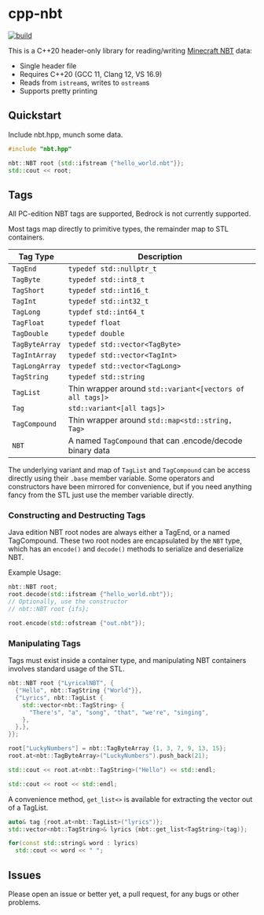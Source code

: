 # cpp-nbt

[![build](https://github.com/SpockBotMC/cpp-nbt/actions/workflows/main.yml/badge.svg)](https://github.com/SpockBotMC/cpp-nbt/actions/workflows/main.yml)

This is a C++20 header-only library for reading/writing
[Minecraft NBT](https://wiki.vg/NBT) data:
* Single header file
* Requires C++20 (GCC 11, Clang 12, VS 16.9)
* Reads from `istream`s, writes to `ostream`s
* Supports pretty printing

## Quickstart

Include nbt.hpp, munch some data.

```cpp
#include "nbt.hpp"

nbt::NBT root {std::ifstream {"hello_world.nbt"}};
std::cout << root;
```

## Tags

All PC-edition NBT tags are supported, Bedrock is not currently supported.

Most tags map directly to primitive types, the remainder map to STL containers.

| Tag Type | Description |
| --- | --- |
| `TagEnd` | `typedef std::nullptr_t` |
| `TagByte` | `typedef std::int8_t` |
| `TagShort` | `typedef std::int16_t` |
| `TagInt` | `typedef std::int32_t` |
| `TagLong` | `typdef std::int64_t` |
| `TagFloat` | `typedef float` |
| `TagDouble` | `typedef double` |
| `TagByteArray` | `typedef std::vector<TagByte>` |
| `TagIntArray` | `typedef std::vector<TagInt>` |
| `TagLongArray` | `typedef std::vector<TagLong>` |
| `TagString` | `typedef std::string` |
| `TagList` | Thin wrapper around `std::variant<[vectors of all tags]>` |
| `Tag` | `std::variant<[all tags]>` |
| `TagCompound` | Thin wrapper around `std::map<std::string, Tag>`|
| `NBT` | A named `TagCompound` that can .encode/decode binary data |

The underlying variant and map of `TagList` and `TagCompound` can be access
directly using their `.base` member variable. Some operators and constructors
have been mirrored for convenience, but if you need anything fancy from the STL
just use the member variable directly.


### Constructing and Destructing Tags

Java edition NBT root nodes are always either a TagEnd, or a named TagCompound.
These two root nodes are encapsulated by the `NBT` type, which has an
`encode()` and `decode()` methods to serialize and deserialize NBT.

Example Usage:
```cpp
nbt::NBT root;
root.decode(std::ifstream {"hello_world.nbt"});
// Optionally, use the constructor
// nbt::NBT root {ifs};

root.encode(std::ofstream {"out.nbt"});
```

### Manipulating Tags

Tags must exist inside a container type, and manipulating NBT containers
involves standard usage of the STL.

```cpp
nbt::NBT root {"LyricalNBT", {
  {"Hello", nbt::TagString {"World"}},
  {"Lyrics", nbt::TagList {
    std::vector<nbt::TagString> {
      "There's", "a", "song", "that", "we're", "singing",
    },
  },},
}};

root["LuckyNumbers"] = nbt::TagByteArray {1, 3, 7, 9, 13, 15};
root.at<nbt::TagByteArray>("LuckyNumbers").push_back(21);

std::cout << root.at<nbt::TagString>("Hello") << std::endl;

std::cout << root << std::endl;
```

A convenience method, `get_list<>` is available for extracting the vector out
of a TagList.

```cpp
auto& tag {root.at<nbt::TagList>("lyrics")};
std::vector<nbt::TagString>& lyrics {nbt::get_list<TagString>(tag)};

for(const std::string& word : lyrics)
  std::cout << word << " ";
```


## Issues

Please open an issue or better yet, a pull request, for any bugs or other
problems.
